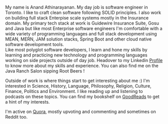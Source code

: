 My name is Anand Athinarayanan. My day job is software engineer in Toronto. I like to craft clean software following SOLID principles. I also work on building full stack Enterpise scale systems mostly in the Insurance domain. 
My primary tech stack at work is Guidewire Insurance Suite, Gosu and Java but like most Enterprise software engineers I'm comfortable with a wide variety of programming languages and full stack development using MEAN, MERN, JAM solution stacks, Spring Boot and other cloud native software development tools.  
Like most polyglot software developers, I learn and hone my skills by learning and practicing new technology and programming languages working on side projects outside of day job. Headover to my Linkedin [Profile](https://www.linkedin.com/in/anandathinarayanan/) to know more about my skills and experience. You can also find me on the Java Ranch Salon sipping Root Beers !

Outside of work is where things start to get interesting about me :) 
I'm interested in Science, History, Language, Philosophy, Religion, Culture, Finance, Politics and Environment. I like reading up and listening to podcasts on these topics. 
You can find my bookshelf on [GoodReads](https://www.goodreads.com/review/list/49757611-anand-athinarayanan?shelf=%23ALL%23) to get a hint of my interests. 

I'm active on [Quora](https://www.quora.com/profile/Anand-Athinarayanan-%E0%AE%85%E0%AE%A9%E0%AE%A8%E0%AF%8D%E0%AE%A4%E0%AF%8D-%E0%AE%86%E0%AE%A4%E0%AE%BF%E0%AE%A8%E0%AE%BE%E0%AE%B0%E0%AE%BE%E0%AE%AF%E0%AE%A3%E0%AE%A9%E0%AF%8D), mostly upvoting and commenting and sometimes on Reddit too. 
